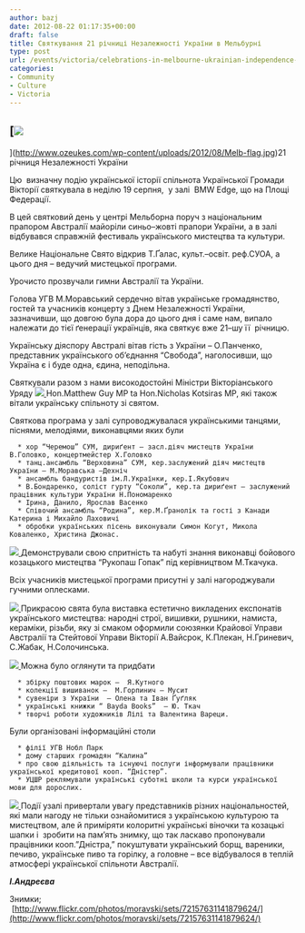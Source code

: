 ```yaml
---
author: bazj
date: 2012-08-22 01:17:35+00:00
draft: false
title: Святкування 21 річниці Незалежності України в Мельбурні
type: post
url: /events/victoria/celebrations-in-melbourne-ukrainian-independence-day/
categories:
- Community
- Culture
- Victoria
---
```


## [![](http://www.ozeukes.com/wp-content/uploads/2012/08/Melb-flag.jpg)
](http://www.ozeukes.com/wp-content/uploads/2012/08/Melb-flag.jpg)21 річниця Незалежності України


Цю  визначну подію української історії спільнота Української Громади Вікторії святкувала в неділю 19 серпня,  у залі  BMW Edge, що на Площі Федерації.

В цей святковий день у центрі Мельборна поруч з національним прапором Австралії майоріли синьо–жовті прапори України, а в залі відбувався справжній фестиваль українського мистецтва та культури.

Велике Національне Свято відкрив Т.Ґалас, культ.–освіт. реф.СУОА, а цього дня – ведучий мистецької програми.

Урочисто прозвучали гимни Австралії та України.

Голова УГВ М.Моравський сердечно вітав українське громадянство, гостей та учасників концерту з Днем Незалежності України, зазначивши, що довгою була дора до цього дня і саме нам, випало належати до тієї ґенерації українців, яка святкує вже 21–шу її  річницю.

Українську діяспору Австралі вітав гість з України – О.Панченко, представник українського об’єднання “Свобода”, наголосивши, що Україна є і буде одна, єдина, неподільна.

Святкували разом з нами високодостойні Міністри Вікторіанського Уряду [![](http://www.ozeukes.com/wp-content/uploads/2012/08/Melb-GuyandKotsiras.jpg)
](http://www.ozeukes.com/wp-content/uploads/2012/08/Melb-GuyandKotsiras.jpg)Hon.Matthew Guy MP ta Hon.Nicholas Kotsiras MP, які також вітали українську спільноту зі святом.

Святкова програма y залі супроводжувалася українськими танцями, піснями, мелодіями, виконавцями яких були



	  * хор “Черемош” СУМ, дириґент – засл.діяч мистецтв України В.Головко, концертмейстер Х.Головко
	  * танц.ансамбль “Верховина” СУМ, кер.заслужений діяч мистецтв України – М.Моравська –Дехніч
	  * ансамбль бандуристів ім.Л.Українки, кер.І.Якубович
	  * В.Бондаренко, соліст гурту “Соколи”, кер.та дириґент – заслужений працівник культури України Н.Пономаренко
	  * Ірина, Данило, Ярослав Васенко
	  * Співочий ансамбль “Родина”, кер.М.Ґранолік та гості з Канади Катерина і Михайло Лаховичі
	  * обробки українських пісень виконували Симон Когут, Микола Коваленко, Христина Джонас.

[![](http://www.ozeukes.com/wp-content/uploads/2012/08/Melb-Cheremosh.jpg)
](http://www.ozeukes.com/wp-content/uploads/2012/08/Melb-Cheremosh.jpg)Демонстрували свою спритність та набуті знання виконавці бойового козацького мистецтва “Рукопаш Гопак” під керівництвом М.Ткачука.

Всіх учасників мистецької програми присутні у залі нагороджували гучними оплесками.

[![](http://www.ozeukes.com/wp-content/uploads/2012/08/Melb-Verkhovyna.jpg)
](http://www.ozeukes.com/wp-content/uploads/2012/08/Melb-Verkhovyna.jpg)Прикрасою свята була виставка естетично викладених експонатів українського мистецтва: народні строї, вишивки, рушники, намиста, кераміки, різьби, яку зі смаком оформили союзянки Крайової Управи Австралії та Стейтової Управи Вікторії А.Вайсрок, К.Плекан, Н.Гриневич, С.Жабак, Н.Солочинська.

[![](http://www.ozeukes.com/wp-content/uploads/2012/08/Melb-stalls.jpg)
](http://www.ozeukes.com/wp-content/uploads/2012/08/Melb-stalls.jpg)Можна було оглянути та придбати



	  * збірку поштових марок –  Я.Кутного
	  * колекції вишиванок –  М.Горпинич – Мусит
	  * сувеніри з України  – Олена та Іван Ґуґляк
	  * українські книжки “ Bayda Books”  – Ю. Ткач
	  * творчі роботи художників Лілі та Валентина Вареци.

Були організовані інформаційні столи

	  * філії УГВ Нобл Парк
	  * дому старших громадян “Калина”
	  * про свою діяльність та існуючі послуги інформували працівники української кредитової кооп. “Дністер”.
	  * УЦШР реклямували українські суботні школи та курси української мови для дорослих.

[![](http://www.ozeukes.com/wp-content/uploads/2012/08/Melb-audience.jpg)
](http://www.ozeukes.com/wp-content/uploads/2012/08/Melb-audience.jpg)Події узалі привертали увагу представників різних національностей, які мали нагоду не тільки ознайомитися з українською культурою та мистецтвом, але й приміряти колоритні українські віночки та козацькі шапки і  зробити на пам’ять знимку, що так ласкаво пропонували працівники кооп.”Дністра,” покуштувати український борщ, вареники, печиво, українське пиво та горілку, а головне – все відбувалося в теплій атмосфері української спільноти Австралії.


**_І.Андреєва_**


Знимки;  [http://www.flickr.com/photos/moravski/sets/72157631141879624/](http://www.flickr.com/photos/moravski/sets/72157631141879624/)

